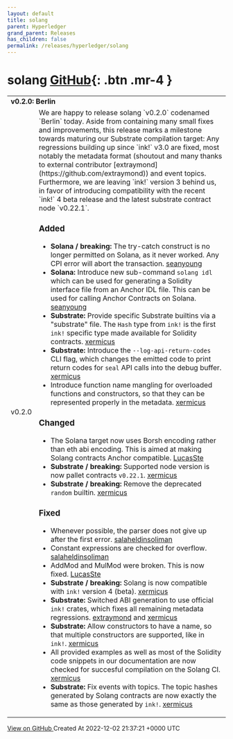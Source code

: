 ```yaml
---
layout: default
title: solang
parent: Hyperledger
grand_parent: Releases
has_children: false
permalink: /releases/hyperledger/solang
---
```


# solang <span class="fs-3 right-align">[GitHub](https://github.com/hyperledger/solang){: .btn .mr-4 }</span>


<div>
    <table>
        <tr>
            <td colspan="2">
                <b>
                    v0.2.0: Berlin
                </b>
            </td>
        </tr>
        <tr>
            <td>
                <span class="chip">
                    v0.2.0
                </span>
            </td>
            <td>
                We are happy to release solang `v0.2.0` codenamed `Berlin` today. Aside from containing many small fixes and improvements, this release marks a milestone towards maturing our Substrate compilation target: Any regressions building up since `ink!` v3.0 are fixed, most notably the metadata format (shoutout and many thanks to external contributor [extraymond](https://github.com/extraymond)) and event topics. Furthermore, we are leaving `ink!` version 3 behind us, in favor of introducing compatibility with the recent `ink!` 4 beta release and the latest substrate contract node `v0.22.1`.

### Added
- **Solana / breaking:** The try-catch construct is no longer permitted on Solana, as it
   never worked. Any CPI error will abort the transaction.
   [seanyoung](https://github.com/seanyoung)
- **Solana:** Introduce new sub-command `solang idl` which can be used for generating
  a Solidity interface file from an Anchor IDL file. This can be used for calling
  Anchor Contracts on Solana. [seanyoung](https://github.com/seanyoung)
- **Substrate:** Provide specific Substrate builtins via a "substrate" file. The
  `Hash` type from `ink!` is the first `ink!` specific type made available for Solidity
  contracts.
  [xermicus](https://github.com/xermicus)
- **Substrate:** Introduce the `--log-api-return-codes` CLI flag, which changes the
  emitted code to print return codes for `seal` API calls into the debug buffer.
  [xermicus](https://github.com/xermicus)
- Introduce function name mangling for overloaded functions and constructors, so
  that they can be represented properly in the metadata.
  [xermicus](https://github.com/xermicus)

### Changed
 - The Solana target now uses Borsh encoding rather than eth abi
   encoding. This is aimed at making Solang contracts Anchor compatible.
   [LucasSte](https://github.com/LucasSte)
- **Substrate / breaking:** Supported node version is now pallet contracts `v0.22.1`.
  [xermicus](https://github.com/xermicus)
- **Substrate / breaking:** Remove the deprecated `random` builtin.
  [xermicus](https://github.com/xermicus)

### Fixed
 - Whenever possible, the parser does not give up after the first error.
   [salaheldinsoliman](https://github.com/salaheldinsoliman)
 - Constant expressions are checked for overflow.
   [salaheldinsoliman](https://github.com/salaheldinsoliman)
 - AddMod and MulMod were broken. This is now fixed.
   [LucasSte](https://github.com/LucasSte)
- **Substrate / breaking:** Solang is now compatible with `ink!` version 4 (beta).
  [xermicus](https://github.com/xermicus)
- **Substrate:** Switched ABI generation to use official `ink!` crates, which fixes all
  remaining metadata regressions.
  [extraymond](https://github.com/extraymond) and [xermicus](https://github.com/xermicus)
- **Substrate:** Allow constructors to have a name, so that multiple constructors are 
  supported, like in `ink!`.
  [xermicus](https://github.com/xermicus)
- All provided examples as well as most of the Solidity code snippets in our
  documentation are now checked for succesful compilation on the Solang CI.
  [xermicus](https://github.com/xermicus)
- **Substrate:** Fix events with topics. The topic hashes generated by Solang
  contracts are now exactly the same as those generated by `ink!`.
  [xermicus](https://github.com/xermicus)
            </td>
        </tr>
    </table>
    <a href="https://github.com/hyperledger/solang/releases/tag/v0.2.0" class=".btn">
        View on GitHub
    </a>
    <span class="right-align">
        Created At 2022-12-02 21:37:21 +0000 UTC
    </span>
</div>

